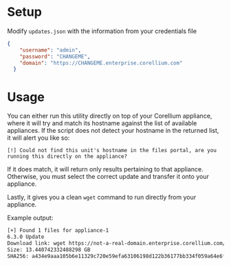 # Setup
Modify `updates.json` with the information from your credentials file
```json
{
    "username": "admin",
    "password": "CHANGEME",
    "domain": "https://CHANGEME.enterprise.corellium.com"
  }
```

# Usage
You can either run this utility directly on top of your Corellium appliance, where it will try and match its hostname against the list of available appliances. If the script does not detect your hostname in the returned list, it will alert you like so:

`[!] Could not find this unit's hostname in the files portal, are you running this directly on the appliance?`

If it does match, it will return only results pertaining to that appliance. Otherwise, you must select the correct update and transfer it onto your appliance. 

Lastly, it gives you a clean `wget` command to run directly from your appliance. 

Example output:
```bash
[+] Found 1 files for appliance-1
6.3.0 Update 
Download link: wget https://not-a-real-domain.enterprise.corellium.com/api/v1/deployments/eyRestOfJWTHere -O appliance-1-6.3.0-rc12-onsite.tar.xz
Size: 13.440742332488298 GB
SHA256: a434e9aaa105b6e11329c720e59efa63106198d122b36177bb334f059a64e6fc
```